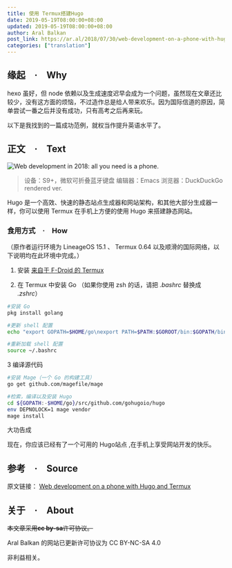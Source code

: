 ```yaml
---
title: 使用 Termux搭建Hugo
date: 2019-05-19T08:00:00+08:00
updated: 2019-05-19T08:00:00+08:00
author: Aral Balkan
post_link: https://ar.al/2018/07/30/web-development-on-a-phone-with-hugo-and-termux/
categories: ["translation"]
---
```


## 缘起　·　Why

hexo 虽好，但 node 依赖以及生成速度迟早会成为一个问题，虽然现在文章还比较少，没有这方面的烦恼，不过造作总是给人带来欢乐。因为国际信道的原因，简单尝试一番之后并没有成功，只有高考之后再来玩。<!--more-->

以下是我找到的一篇成功范例，就权当作提升英语水平了。

## 正文　·　Text

![Web development in 2018: all you need is a phone.](/images/hugo-on-termux-tslt/instance.webp)

> 设备：S9+，微软可折叠蓝牙键盘
> 编辑器：Emacs
> 浏览器：DuckDuckGo rendered ver.

Hugo 是一个高效、快速的静态站点生成器和网站架构，和其他大部分生成器一样，你可以使用 Termux 在手机上方便的使用 Hugo 来搭建静态网站。

### 食用方式　·　How

（原作者运行环境为 LineageOS 15.1 、 Termux 0.64 以及顺滑的国际网络，以下说明均在此环境中完成。）

1. 安装 [来自于 F-Droid 的 Termux](https://f-droid.org/packages/com.termux/)

2. 在 Termux 中安装 Go （如果你使用 zsh 的话，请把 *.bashrc* 替换成 *.zshrc*）

```zsh
#安装 Go
pkg install golang

#更新 shell 配置
echo "export GOPATH=$HOME/go\nexport PATH=$PATH:$GOROOT/bin:$GOPATH/bin" >> ~/.bashrc

#重新加载 shell 配置
source ~/.bashrc
```

3 编译源代码

```zsh
#安装 Mage（一个 Go 的构建工具）
go get github.com/magefile/mage

#检索，编译以及安装 Hugo
cd ${GOPATH:-$HOME/go}/src/github.com/gohugoio/hugo
env DEPNOLOCK=1 mage vendor
mage install
```

大功告成

现在，你应该已经有了一个可用的 Hugo站点 ,在手机上享受网站开发的快乐。

## 参考　·　Source

原文链接： [Web development on a phone with Hugo and Termux](https://ar.al/2018/07/30/web-development-on-a-phone-with-hugo-and-termux/)


## 关于　·　About

~~本文章采用**cc by-sa**许可协议。~~

Aral Balkan 的网站已更新许可协议为 CC BY-NC-SA 4.0

非利益相关。